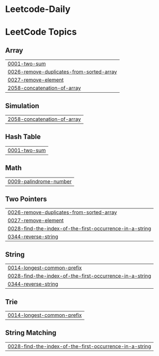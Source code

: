 # Leetcode-Daily

<!---LeetCode Topics Start-->
# LeetCode Topics
## Array
|  |
| ------- |
| [0001-two-sum](https://github.com/Ganesh-Nimbalkar/Leetcode-Daily/tree/master/0001-two-sum) |
| [0026-remove-duplicates-from-sorted-array](https://github.com/Shivnarayan07/Leetcode-Daily/tree/master/0026-remove-duplicates-from-sorted-array) |
| [0027-remove-element](https://github.com/Shivnarayan07/Leetcode-Daily/tree/master/0027-remove-element) |
| [2058-concatenation-of-array](https://github.com/Ganesh-Nimbalkar/Leetcode-Daily/tree/master/2058-concatenation-of-array) |
## Simulation
|  |
| ------- |
| [2058-concatenation-of-array](https://github.com/Ganesh-Nimbalkar/Leetcode-Daily/tree/master/2058-concatenation-of-array) |
## Hash Table
|  |
| ------- |
| [0001-two-sum](https://github.com/Ganesh-Nimbalkar/Leetcode-Daily/tree/master/0001-two-sum) |
## Math
|  |
| ------- |
| [0009-palindrome-number](https://github.com/Shivnarayan07/Leetcode-Daily/tree/master/0009-palindrome-number) |
## Two Pointers
|  |
| ------- |
| [0026-remove-duplicates-from-sorted-array](https://github.com/Shivnarayan07/Leetcode-Daily/tree/master/0026-remove-duplicates-from-sorted-array) |
| [0027-remove-element](https://github.com/Shivnarayan07/Leetcode-Daily/tree/master/0027-remove-element) |
| [0028-find-the-index-of-the-first-occurrence-in-a-string](https://github.com/Shivnarayan07/Leetcode-Daily/tree/master/0028-find-the-index-of-the-first-occurrence-in-a-string) |
| [0344-reverse-string](https://github.com/rutujamusale/Leetcode-Daily/tree/master/0344-reverse-string) |
## String
|  |
| ------- |
| [0014-longest-common-prefix](https://github.com/CharuliShirsath/Leetcode-Daily/tree/master/0014-longest-common-prefix) |
| [0028-find-the-index-of-the-first-occurrence-in-a-string](https://github.com/Shivnarayan07/Leetcode-Daily/tree/master/0028-find-the-index-of-the-first-occurrence-in-a-string) |
| [0344-reverse-string](https://github.com/rutujamusale/Leetcode-Daily/tree/master/0344-reverse-string) |
## Trie
|  |
| ------- |
| [0014-longest-common-prefix](https://github.com/CharuliShirsath/Leetcode-Daily/tree/master/0014-longest-common-prefix) |
## String Matching
|  |
| ------- |
| [0028-find-the-index-of-the-first-occurrence-in-a-string](https://github.com/Shivnarayan07/Leetcode-Daily/tree/master/0028-find-the-index-of-the-first-occurrence-in-a-string) |
<!---LeetCode Topics End-->